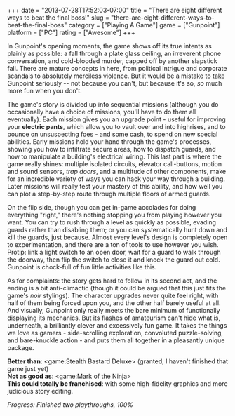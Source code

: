 +++
date = "2013-07-28T17:52:03-07:00"
title = "There are eight different ways to beat the final boss!"
slug = "there-are-eight-different-ways-to-beat-the-final-boss"
category = ["Playing A Game"]
game = ["Gunpoint"]
platform = ["PC"]
rating = ["Awesome"]
+++

In Gunpoint's opening moments, the game shows off its true intents as plainly as possible: a fall through a plate glass ceiling, an irreverent phone conversation, and cold-blooded murder, capped off by another slapstick fall.  There are mature concepts in here, from political intrigue and corporate scandals to absolutely merciless violence.  But it would be a mistake to take Gunpoint seriously -- not because you can't, but because it's so, <i>so</i> much more fun when you don't.

The game's story is divided up into sequential missions (although you do occasionally have a choice of missions, you'll have to do them all eventually).  Each mission gives you an upgrade point - useful for improving your <b>electric pants</b>, which allow you to vault over and into highrises, and to pounce on unsuspecting foes - and some cash, to spend on new special abilities.  Early missions hold your hand through the game's processes, showing you how to infiltrate secure areas, how to dispatch guards, and how to manipulate a building's electrical wiring.  This last part is where the game really shines: multiple isolated circuits, elevator call-buttons, motion and sound sensors, <i>trap doors</i>, and a multitude of other components, make for an incredible variety of ways you can hack your way through a building.  Later missions will really test your mastery of this ability, and how well you can plot a step-by-step route through multiple floors of armed guards.

On the flip side, though you can get in-game accolades for doing everything "right," there's nothing stopping you from playing however you want.  You can try to rush through a level as quickly as possible, evading guards rather than disabling them; or you can systematically hunt down and kill the guards, just because.  Almost every level's design is completely open to experimentation, and there are a ton of tools to use however you wish.  Protip: link a light switch to an open door, wait for a guard to walk through the doorway, then flip the switch to close it and knock the guard out cold.  Gunpoint is chock-full of fun little activities like this.

As for complaints: the story gets hard to follow in its second act, and the ending is a bit anti-climactic (though it could be argued that this just fits the game's <i>noir</i> stylings).  The character upgrades never quite feel right, with half of them being forced upon you, and the other half barely useful at all.  And visually, Gunpoint only really meets the bare minimum of functionally displaying its mechanics.  But its flashes of amateurism can't hide what is, underneath, a brilliantly clever and excessively fun game.  It takes the things we love as gamers - side-scrolling exploration, convoluted puzzle-solving, and bare-knuckle action - and puts them all together in a pleasantly unique package.

<b>Better than</b>: <game:Stealth Bastard Deluxe> (granted, I haven't finished that game just yet)  
<b>Not as good as</b>: <game:Mark of the Ninja>  
<b>This could totally be franchised</b>: with some high-fidelity graphics and more judicious story editing.

<i>Progress: Finished two playthroughs, 100\%</i>